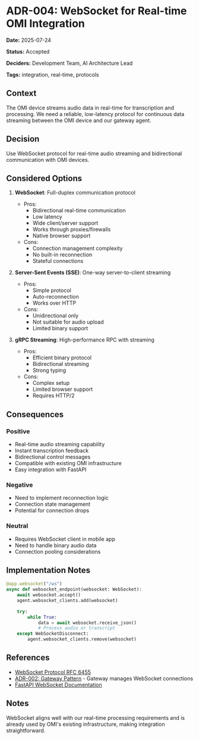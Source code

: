# ADR-004: WebSocket for Real-time OMI Integration

**Date:** 2025-07-24

**Status:** Accepted

**Deciders:** Development Team, AI Architecture Lead

**Tags:** integration, real-time, protocols

## Context

The OMI device streams audio data in real-time for transcription and processing. We need a reliable, low-latency protocol for continuous data streaming between the OMI device and our gateway agent.

## Decision

Use WebSocket protocol for real-time audio streaming and bidirectional communication with OMI devices.

## Considered Options

1. **WebSocket**: Full-duplex communication protocol
   - Pros:
     - Bidirectional real-time communication
     - Low latency
     - Wide client/server support
     - Works through proxies/firewalls
     - Native browser support
   - Cons:
     - Connection management complexity
     - No built-in reconnection
     - Stateful connections

2. **Server-Sent Events (SSE)**: One-way server-to-client streaming
   - Pros:
     - Simple protocol
     - Auto-reconnection
     - Works over HTTP
   - Cons:
     - Unidirectional only
     - Not suitable for audio upload
     - Limited binary support

3. **gRPC Streaming**: High-performance RPC with streaming
   - Pros:
     - Efficient binary protocol
     - Bidirectional streaming
     - Strong typing
   - Cons:
     - Complex setup
     - Limited browser support
     - Requires HTTP/2

## Consequences

### Positive
- Real-time audio streaming capability
- Instant transcription feedback
- Bidirectional control messages
- Compatible with existing OMI infrastructure
- Easy integration with FastAPI

### Negative
- Need to implement reconnection logic
- Connection state management
- Potential for connection drops

### Neutral
- Requires WebSocket client in mobile app
- Need to handle binary audio data
- Connection pooling considerations

## Implementation Notes

```python
@app.websocket("/ws")
async def websocket_endpoint(websocket: WebSocket):
    await websocket.accept()
    agent.websocket_clients.add(websocket)
    
    try:
        while True:
            data = await websocket.receive_json()
            # Process audio or transcript
    except WebSocketDisconnect:
        agent.websocket_clients.remove(websocket)
```

## References

- [WebSocket Protocol RFC 6455](https://datatracker.ietf.org/doc/html/rfc6455)
- [ADR-002: Gateway Pattern](002-agent-orchestration-pattern.md) - Gateway manages WebSocket connections
- [FastAPI WebSocket Documentation](https://fastapi.tiangolo.com/advanced/websockets/)

## Notes

WebSocket aligns well with our real-time processing requirements and is already used by OMI's existing infrastructure, making integration straightforward.